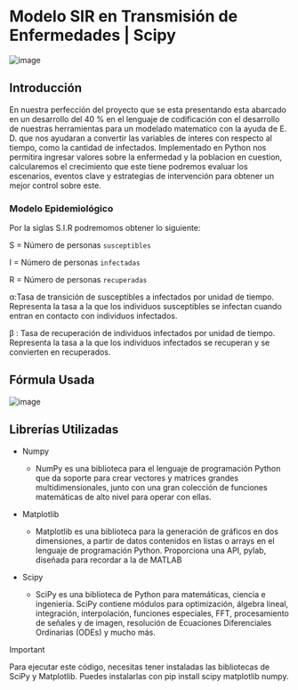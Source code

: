 # Modelo SIR en Transmisión de Enfermedades | Scipy

![image](https://github.com/davidmanueldev/modelo-sir-python/assets/129340427/9eb5670b-8072-4c58-aa7f-f0f7c7844c43)

## Introducción

En nuestra perfección del proyecto que se esta presentando esta
abarcado en un desarrollo del 40 % en el lenguaje de codificación con
el desarrollo de nuestras herramientas para un modelado matematico
con la ayuda de E. D. que nos ayudaran a convertir las variables de
interes con respecto al tiempo, como la cantidad de infectados.
Implementado en Python nos permitira ingresar valores sobre la
enfermedad y la poblacion en cuestion, calcularemos el crecimiento
que este tiene podremos evaluar los escenarios, eventos clave y
estrategias de intervención para obtener un mejor control sobre este.

### Modelo Epidemiológico
Por la siglas S.I.R podremomos obtener lo siguiente:

S = Número de personas `susceptibles`

I = Número de personas `infectadas`

R = Número de personas `recuperadas`

α:Tasa de transición de susceptibles a infectados por unidad de tiempo. Representa la tasa a la que los individuos susceptibles se infectan cuando entran en contacto con individuos infectados.

β : Tasa de recuperación de
individuos infectados por unidad
de tiempo. Representa la tasa a la
que los individuos infectados se
recuperan y se convierten en
recuperados.

## Fórmula Usada

![image](https://puntoseguido.upc.edu.pe/wp-content/uploads/2020/04/dos.png)

## Librerías Utilizadas
* Numpy
  * NumPy es una biblioteca para el lenguaje de programación Python que da soporte para crear vectores y matrices grandes multidimensionales, junto con una gran colección de funciones matemáticas de alto nivel para operar con ellas. 
  
* Matplotlib
  * Matplotlib es una biblioteca para la generación de gráficos en dos dimensiones, a partir de datos contenidos en listas o arrays en el lenguaje de programación Python. Proporciona una API, pylab, diseñada para recordar a la de MATLAB
  
* Scipy
  * SciPy es una biblioteca de Python para matemáticas, ciencia e ingeniería. SciPy contiene módulos para optimización, álgebra lineal, integración, interpolación, funciones especiales, FFT, procesamiento de señales y de imagen, resolución de Ecuaciones Diferenciales Ordinarias (ODEs) y mucho más.


>[!IMPORTANT]
>Para ejecutar este código, necesitas tener instaladas las bibliotecas de SciPy y Matplotlib. Puedes instalarlas con pip install scipy matplotlib numpy.
